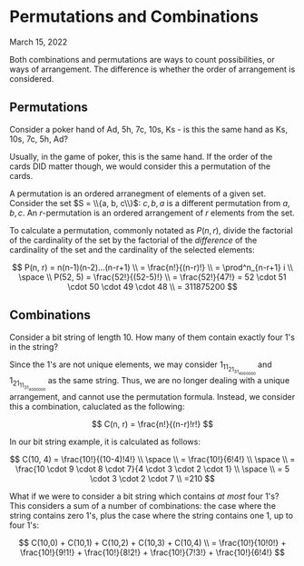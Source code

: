 # Permutations and Combinations
March 15, 2022

Both combinations and permutations are ways to count possibilities, or ways of arrangement. The difference is whether the order of arrangement is considered.

## Permutations
Consider a poker hand of Ad, 5h, 7c, 10s, Ks - is this the same hand as Ks, 10s, 7c, 5h, Ad?

Usually, in the game of poker, this is the same hand. If the order of the cards DID matter though, we would consider this a permutation of the cards.

A permutation is an ordered arranegment of elements of a given set. Consider the set $S = \\{a, b, c\\}$: $c, b, a$ is a different permutation from $a, b, c$. An $r$-permutation is an ordered arrangement of $r$ elements from the set. 

To calculate a permutation, commonly notated as $P(n, r)$, divide the factorial of the cardinality of the set by the factorial of the *difference* of the cardinality of the set and the cardinality of the selected elements:

$$
P(n, r) = n(n-1)(n-2)...(n-r+1) \\
= \frac{n!}{(n-r)!} \\
= \prod^n_{n-r+1} i \\
\space \\
P(52, 5) = \frac{52!}{(52-5)!} \\
= \frac{52!}{47!}
= 52 \cdot 51 \cdot 50 \cdot 49 \cdot 48 \\
= 311875200
$$

## Combinations
Consider a bit string of length 10. How many of them contain exactly four 1's in the string?

Since the 1's are not unique elements, we may consider $1_11_21_31_4000000$ and $1_21_11_31_4000000$ as the same string. Thus, we are no longer dealing with a unique arrangement, and cannot use the permutation formula. Instead, we consider this a combination, caluclated as the following:

$$
C(n, r) = \frac{n!}{(n-r)!r!}
$$

In our bit string example, it is calculated as follows:

$$
C(10, 4) = \frac{10!}{(10-4)!4!} \\
\space \\
= \frac{10!}{6!4!} \\
\space \\
= \frac{10 \cdot 9 \cdot 8 \cdot 7}{4 \cdot 3 \cdot 2 \cdot 1} \\
\space \\
= 5 \cdot 3 \cdot 2 \cdot 7 \\
=210
$$

What if we were to consider a bit string which contains *at most* four 1's? This considers a sum of a number of combinations: the case where the string contains zero 1's, plus the case where the string contains one 1, up to four 1's:

$$
C(10,0) + C(10,1) + C(10,2) + C(10,3) + C(10,4) \\
= \frac{10!}{10!0!} + \frac{10!}{9!1!} + \frac{10!}{8!2!} + \frac{10!}{7!3!} + \frac{10!}{6!4!}
$$